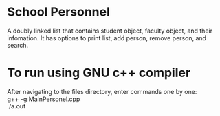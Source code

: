 # School Personnel
A doubly linked list that contains student object, faculty object, and their infomation. It has options to print list, add person, remove person, and search.

# To run using GNU c++ compiler
After navigating to the files directory, enter commands one by one:<br />
g++ -g MainPersonel.cpp<br />
./a.out
 
